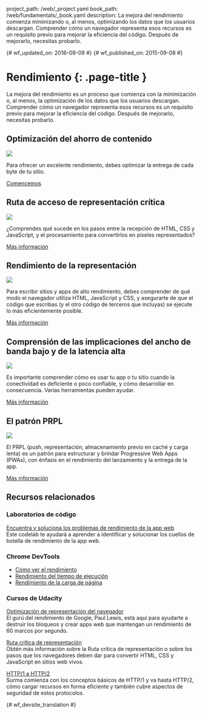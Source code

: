 project_path: /web/_project.yaml
book_path: /web/fundamentals/_book.yaml
description: La mejora del rendimiento comienza minimizando o, al menos, optimizando los datos que los usuarios descargan. Comprender cómo un navegador representa esos recursos es un requisito previo para mejorar la eficiencia del código. Después de mejorarlo, necesitas probarlo. 

{# wf_updated_on: 2016-09-09 #}
{# wf_published_on: 2015-09-08 #}

# Rendimiento {: .page-title }

La mejora del rendimiento es un proceso que comienza con la minimización o, al menos, la optimización de los datos que los usuarios descargan. Comprender cómo un navegador representa esos recursos es un requisito previo para mejorar la eficiencia del código. Después de mejorarlo, necesitas probarlo. 

## Optimización del ahorro de contenido

<img src="images/oce.png" class="attempt-right" style="max-height: 200px;">

Para ofrecer un excelente rendimiento, debes optimizar la entrega de cada byte de tu sitio.

[Comencemos](optimizing-content-efficiency/)

<div style="clear:both;"></div>

## Ruta de acceso de representación crítica

<img src="images/crp.png" class="attempt-right">

¿Comprendes qué sucede en los pasos entre la recepción de HTML, CSS y JavaScript, y el procesamiento para convertirlos en píxeles representados?

[Más información](critical-rendering-path/)

<div style="clear:both;"></div>

## Rendimiento de la representación

<img src="images/rend.png" class="attempt-right">

Para escribir sitios y apps de alto rendimiento, debes comprender de qué modo el navegador utiliza HTML, JavaScript y CSS, y asegurarte de que el código que escribas (y el otro código de terceros que incluyas) se ejecute lo más eficientemente posible.

[Más información](rendering/)

<div style="clear:both;"></div>

## Comprensión de las implicaciones del ancho de banda bajo y de la latencia alta

<img src="images/low.png" class="attempt-right">

Es importante comprender cómo es usar tu app o tu sitio cuando la conectividad es deficiente o poco confiable, y cómo desarrollar en consecuencia. Varias herramientas pueden ayudar.

[Más información](poor-connectivity/)

<div style="clear:both;"></div>

## El patrón PRPL

<img src="images/prpl.png" class="attempt-right">

El PRPL (push, representación, almacenamiento previo en caché y carga lenta) es un patrón para estructurar
y brindar Progressive Web Apps (PWAs), con énfasis en el rendimiento
del lanzamiento y la entrega de la app.

[Más información](prpl-pattern/)

<div style="clear:both;"></div>


## Recursos relacionados

### Laboratorios de código

[Encuentra y soluciona los problemas de rendimiento de la app web](/web/fundamentals/getting-started/codelabs/web-perf/)<br>
Este codelab te ayudará a aprender a identificar y solucionar los cuellos de botella de rendimiento de la app web.

### Chrome DevTools

* [Cómo ver el rendimiento](/web/tools/chrome-devtools/evaluate-performance/timeline-tool)
* [Rendimiento del tiempo de ejecución](/web/tools/chrome-devtools/rendering-tools/)
* [Rendimiento de la carga de página](/web/tools/chrome-devtools/network-performance/resource-loading)


### Cursos de Udacity

[Optimización de representación del navegador](https://www.udacity.com/course/browser-rendering-optimization--ud860)<br>
El gurú del rendimiento de Google, Paul Lewis, está aquí para ayudarte a destruir los bloqueos y crear
apps web que mantengan un rendimiento de 60 marcos por segundo.

[Ruta crítica de representación](https://www.udacity.com/course/website-performance-optimization--ud884)<br>
Obtén más información sobre la Ruta crítica de representación o sobre los pasos que los navegadores deben dar
para convertir HTML, CSS y JavaScript en sitios web vivos.

[HTTP/1 a HTTP/2](https://www.udacity.com/course/client-server-communication--ud897)<br>
Surma comienza con los conceptos básicos de HTTP/1 y va hasta HTTP/2, cómo
cargar recursos en forma eficiente y también cubre aspectos de seguridad de estos protocolos. 
<div style="clear:both;"></div>




{# wf_devsite_translation #}
